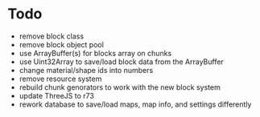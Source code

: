 # Todo
- remove block class
- remove block object pool
- use ArrayBuffer(s) for blocks array on chunks
- use Uint32Array to save/load block data from the ArrayBuffer
- change material/shape ids into numbers
- remove resource system
- rebuild chunk genorators to work with the new block system
- update ThreeJS to r73
- rework database to save/load maps, map info, and settings differently